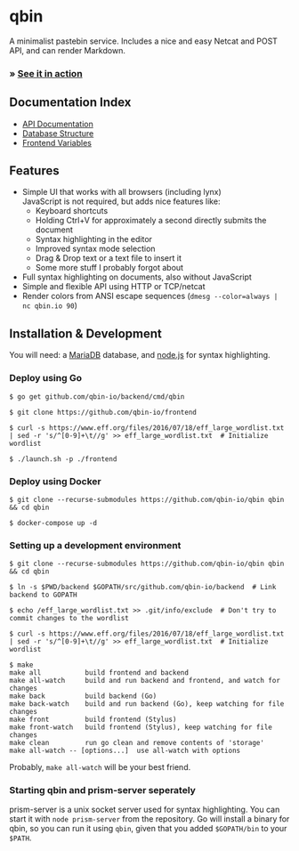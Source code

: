 # qbin
A minimalist pastebin service. Includes a nice and easy Netcat and POST API, and can render Markdown.

### » [See it in action](https://beta.qbin.io/)

## Documentation Index

- [API Documentation](api)
- [Database Structure](database)
- [Frontend Variables](frontend-variables)

## Features
- Simple UI that works with all browsers (including lynx)  
  JavaScript is not required, but adds nice features like:
  - Keyboard shortcuts
  - Holding Ctrl+V for approximately a second directly submits the document
  - Syntax highlighting in the editor
  - Improved syntax mode selection
  - Drag & Drop text or a text file to insert it
  - Some more stuff I probably forgot about
- Full syntax highlighting on documents, also without JavaScript
- Simple and flexible API using HTTP or TCP/netcat
- Render colors from ANSI escape sequences (`dmesg --color=always | nc qbin.io 90`)

## Installation & Development

You will need: a [MariaDB](https://mariadb.org/) database, and [node.js](https://nodejs.org/) for syntax highlighting.

### Deploy using Go
```
$ go get github.com/qbin-io/backend/cmd/qbin

$ git clone https://github.com/qbin-io/frontend

$ curl -s https://www.eff.org/files/2016/07/18/eff_large_wordlist.txt | sed -r 's/^[0-9]+\t//g' >> eff_large_wordlist.txt  # Initialize wordlist

$ ./launch.sh -p ./frontend
```

### Deploy using Docker
```
$ git clone --recurse-submodules https://github.com/qbin-io/qbin qbin && cd qbin

$ docker-compose up -d
```

### Setting up a development environment
```
$ git clone --recurse-submodules https://github.com/qbin-io/qbin qbin && cd qbin

$ ln -s $PWD/backend $GOPATH/src/github.com/qbin-io/backend  # Link backend to GOPATH

$ echo /eff_large_wordlist.txt >> .git/info/exclude  # Don't try to commit changes to the wordlist

$ curl -s https://www.eff.org/files/2016/07/18/eff_large_wordlist.txt | sed -r 's/^[0-9]+\t//g' >> eff_large_wordlist.txt  # Initialize wordlist

$ make
make all           build frontend and backend
make all-watch     build and run backend and frontend, and watch for changes
make back          build backend (Go)
make back-watch    build and run backend (Go), keep watching for file changes
make front         build frontend (Stylus)
make front-watch   build frontend (Stylus), keep watching for file changes
make clean         run go clean and remove contents of 'storage'
make all-watch -- [options...]  use all-watch with options
```
Probably, `make all-watch` will be your best friend.

### Starting qbin and prism-server seperately
prism-server is a unix socket server used for syntax highlighting.
You can start it with `node prism-server` from the repository.
Go will install a binary for qbin, so you can run it using `qbin`, given that you added `$GOPATH/bin` to your `$PATH`.
